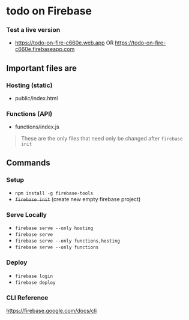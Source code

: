 # todo on Firebase

### Test a live version
- <https://todo-on-fire-c660e.web.app> OR <https://todo-on-fire-c660e.firebaseapp.com> 

## Important files are

### Hosting (static)

- public/index.html

### Functions (API)

- functions/index.js

> These are the only files that need only be changed after `firebase init`

## Commands

### Setup

- `npm install -g firebase-tools`
- ~~`firebase init`~~ (create new empty firebase project)

### Serve Locally

- `firebase serve --only hosting`
- `firebase serve`
- `firebase serve --only functions,hosting`
- `firebase serve --only functions`

### Deploy

- `firebase login`
- `firebase deploy`

### CLI Reference

<https://firebase.google.com/docs/cli>
